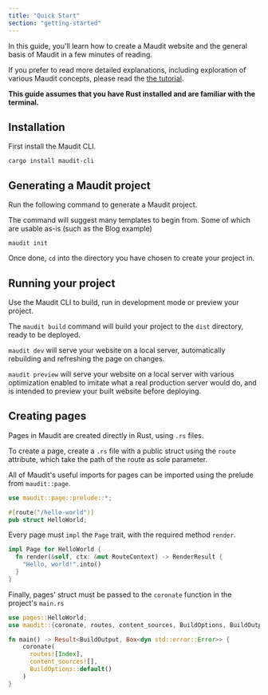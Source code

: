 ```yaml
---
title: "Quick Start"
section: "getting-started"
---
```


In this guide, you'll learn how to create a Maudit website and the general basis of Maudit in a few minutes of reading.

If you prefer to read more detailed explanations, including exploration of various Maudit concepts, please read the [the tutorial]().

**This guide assumes that you have Rust installed and are familiar with the terminal.**

## Installation

First install the Maudit CLI.

```shell
cargo install maudit-cli
```

## Generating a Maudit project

Run the following command to generate a Maudit project.

The command will suggest many templates to begin from. Some of which are usable as-is (such as the Blog example)

```shell
maudit init
```

Once done, `cd` into the directory you have chosen to create your project in.

## Running your project

Use the Maudit CLI to build, run in development mode or preview your project.

The `maudit build` command will build your project to the `dist` directory, ready to be deployed.

`maudit dev` will serve your website on a local server, automatically rebuilding and refreshing the page on changes.

`maudit preview` will serve your website on a local server with various optimization enabled to imitate what a real production server would do, and is intended to preview your built website before deploying.

## Creating pages

Pages in Maudit are created directly in Rust, using `.rs` files.

To create a page, create a `.rs` file with a public struct using the `route` attribute, which take the path of the route as sole parameter.

All of Maudit's useful imports for pages can be imported using the prelude from `maudit::page`.

```rs
use maudit::page::prelude::*;

#[route("/hello-world")]
pub struct HelloWorld;
```

Every page must `impl` the `Page` trait, with the required method `render`.

```rs
impl Page for HelloWorld {
  fn render(&self, ctx: &mut RouteContext) -> RenderResult {
    "Hello, world!".into()
  }
}
```

Finally, pages' struct must be passed to the `coronate` function in the project's `main.rs`

```rs
use pages::HelloWorld;
use maudit::{coronate, routes, content_sources, BuildOptions, BuildOutput};

fn main() -> Result<BuildOutput, Box<dyn std::error::Error>> {
    coronate(
      routes![Index],
      content_sources![],
      BuildOptions::default()
    )
}
```
